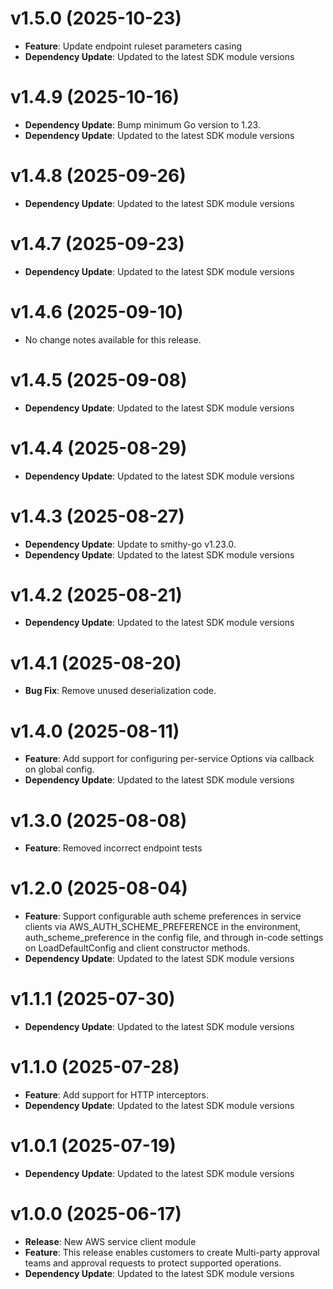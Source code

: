 # v1.5.0 (2025-10-23)

* **Feature**: Update endpoint ruleset parameters casing
* **Dependency Update**: Updated to the latest SDK module versions

# v1.4.9 (2025-10-16)

* **Dependency Update**: Bump minimum Go version to 1.23.
* **Dependency Update**: Updated to the latest SDK module versions

# v1.4.8 (2025-09-26)

* **Dependency Update**: Updated to the latest SDK module versions

# v1.4.7 (2025-09-23)

* **Dependency Update**: Updated to the latest SDK module versions

# v1.4.6 (2025-09-10)

* No change notes available for this release.

# v1.4.5 (2025-09-08)

* **Dependency Update**: Updated to the latest SDK module versions

# v1.4.4 (2025-08-29)

* **Dependency Update**: Updated to the latest SDK module versions

# v1.4.3 (2025-08-27)

* **Dependency Update**: Update to smithy-go v1.23.0.
* **Dependency Update**: Updated to the latest SDK module versions

# v1.4.2 (2025-08-21)

* **Dependency Update**: Updated to the latest SDK module versions

# v1.4.1 (2025-08-20)

* **Bug Fix**: Remove unused deserialization code.

# v1.4.0 (2025-08-11)

* **Feature**: Add support for configuring per-service Options via callback on global config.
* **Dependency Update**: Updated to the latest SDK module versions

# v1.3.0 (2025-08-08)

* **Feature**: Removed incorrect endpoint tests

# v1.2.0 (2025-08-04)

* **Feature**: Support configurable auth scheme preferences in service clients via AWS_AUTH_SCHEME_PREFERENCE in the environment, auth_scheme_preference in the config file, and through in-code settings on LoadDefaultConfig and client constructor methods.
* **Dependency Update**: Updated to the latest SDK module versions

# v1.1.1 (2025-07-30)

* **Dependency Update**: Updated to the latest SDK module versions

# v1.1.0 (2025-07-28)

* **Feature**: Add support for HTTP interceptors.
* **Dependency Update**: Updated to the latest SDK module versions

# v1.0.1 (2025-07-19)

* **Dependency Update**: Updated to the latest SDK module versions

# v1.0.0 (2025-06-17)

* **Release**: New AWS service client module
* **Feature**: This release enables customers to create Multi-party approval teams and approval requests to protect supported operations.
* **Dependency Update**: Updated to the latest SDK module versions

